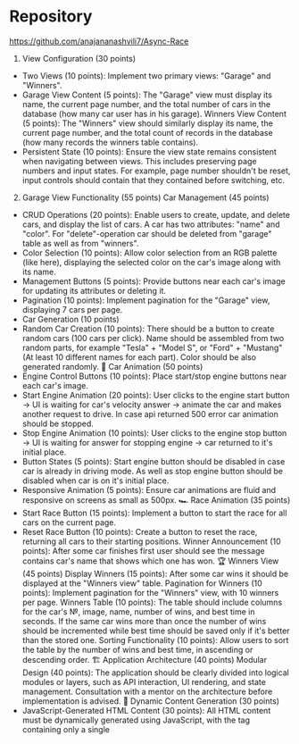 # Repository
https://github.com/anajananashvili7/Async-Race



1. View Configuration (30 points)
+ Two Views (10 points): Implement two primary views: "Garage" and "Winners".
 + Garage View Content (5 points): The "Garage" view must display its name, the current page number, and the total number of cars in the database (how many car user has in his garage).
 Winners View Content (5 points): The "Winners" view should similarly display its name, the current page number, and the total count of records in the database (how many records the winners table contains).
 + Persistent State (10 points): Ensure the view state remains consistent when navigating between views. This includes preserving page numbers and input states. For example, page number shouldn't be reset, input controls should contain that they contained before switching, etc.
2. Garage View Functionality (55 points)
Car Management (45 points)
+ CRUD Operations (20 points): Enable users to create, update, and delete cars, and display the list of cars. A car has two attributes: "name" and "color". For "delete"-operation car should be deleted from "garage" table as well as from "winners".
+ Color Selection (10 points): Allow color selection from an RGB palette (like here), displaying the selected color on the car's image along with its name.
+ Management Buttons (5 points): Provide buttons near each car's image for updating its attributes or deleting it.
+ Pagination (10 points): Implement pagination for the "Garage" view, displaying 7 cars per page.
 + Car Generation (10 points)
+ Random Car Creation (10 points): There should be a button to create random cars (100 cars per click). Name should be assembled from two random parts, for example "Tesla" + "Model S", or "Ford" + "Mustang" (At least 10 different names for each part). Color should be also generated randomly.
🚗 Car Animation (50 points)
+ Engine Control Buttons (10 points): Place start/stop engine buttons near each car's image.
+ Start Engine Animation (20 points): User clicks to the engine start button -> UI is waiting for car's velocity answer -> animate the car and makes another request to drive. In case api returned 500 error car animation should be stopped.
+ Stop Engine Animation (10 points): User clicks to the engine stop button -> UI is waiting for answer for stopping engine -> car returned to it's initial place.
+ Button States (5 points): Start engine button should be disabled in case car is already in driving mode. As well as stop engine button should be disabled when car is on it's initial place.
+ Responsive Animation (5 points): Ensure car animations are fluid and responsive on screens as small as 500px.
🏎️ Race Animation (35 points)
+ Start Race Button (15 points): Implement a button to start the race for all cars on the current page.
 + Reset Race Button (10 points): Create a button to reset the race, returning all cars to their starting positions.
 Winner Announcement (10 points): After some car finishes first user should see the message contains car's name that shows which one has won.
🏆 Winners View (45 points)
 Display Winners (15 points): After some car wins it should be displayed at the "Winners view" table.
 Pagination for Winners (10 points): Implement pagination for the "Winners" view, with 10 winners per page.
 Winners Table (10 points): The table should include columns for the car's №, image, name, number of wins, and best time in seconds. If the same car wins more than once the number of wins should be incremented while best time should be saved only if it's better than the stored one.
 Sorting Functionality (10 points): Allow users to sort the table by the number of wins and best time, in ascending or descending order.
🏗️ Application Architecture (40 points)
 Modular Design (40 points): The application should be clearly divided into logical modules or layers, such as API interaction, UI rendering, and state management. Consultation with a mentor on the architecture before implementation is advised.
📜 Dynamic Content Generation (30 points)
 + JavaScript-Generated HTML Content (30 points): All HTML content must be dynamically generated using JavaScript, with the <body> tag containing only a single <script> tag.
🌐 Single Page Application (25 points)
 + SPA Implementation (25 points): The application must be a Single Page Application (SPA) using either React v18+ or Angular v17+. All content must be generated using TypeScript with strict and noImplicitAny settings enabled in tsconfig.json, ensuring seamless user experience without page reloads during navigation.
📦 Bundling and Tooling (20 points)
+ Use of Webpack or Similar (20 points): Implement Webpack or another bundling tool to compile the project into a minimal set of files, ideally one HTML file, one JS file, and one CSS file. Ensure that the configuration enforces TypeScript strict type checking.
✅ Code Quality and Standards (15 points)
 Eslint with Airbnb Style Guide (15 points): Code must adhere to the Airbnb ESLint configuration to maintain code quality, as outlined in the Airbnb style guide. Specific rules may be adjusted only with mentor approval, and there should be no ESLint errors or warnings.
📏 Code Organization and Efficiency (15 points)
+ Function Modularization (10 points): Code should be organized into small, clearly named functions with specific purposes. Each function should not exceed 40 lines, reflecting strong typing and avoiding the use of magic numbers or strings.
 Code Duplication and Magic Numbers (5 points): Minimize code duplication and maintain readability by avoiding the use of magic numbers or strings throughout the codebase.
🎨 Prettier and ESLint Configuration (10 points)
 Prettier Setup (5 points): Prettier is correctly set up with two scripts in package.json: format for auto-formatting and ci:format for checking issues.
 ESLint Configuration (5 points): ESLint is configured with the Airbnb style guide. A lint script in package.json runs ESLint checks. Configuration files should reflect strict TypeScript settings as per tsconfig.json.
+🌟 Overall Code Quality (35 points)
 (Up to 35 points) Discretionary points awarded by the reviewer based on overall code quality, readability

Estimated score: ~300
# React + TypeScript + Vite

This template provides a minimal setup to get React working in Vite with HMR and some ESLint rules.

Currently, two official plugins are available:

- [@vitejs/plugin-react](https://github.com/vitejs/vite-plugin-react/blob/main/packages/plugin-react/README.md) uses [Babel](https://babeljs.io/) for Fast Refresh
- [@vitejs/plugin-react-swc](https://github.com/vitejs/vite-plugin-react-swc) uses [SWC](https://swc.rs/) for Fast Refresh

## Expanding the ESLint configuration

If you are developing a production application, we recommend updating the configuration to enable type aware lint rules:

- Configure the top-level `parserOptions` property like this:

```js
export default {
  // other rules...
  parserOptions: {
    ecmaVersion: 'latest',
    sourceType: 'module',
    project: ['./tsconfig.json', './tsconfig.node.json'],
    tsconfigRootDir: __dirname,
  },
}
```

- Replace `plugin:@typescript-eslint/recommended` to `plugin:@typescript-eslint/recommended-type-checked` or `plugin:@typescript-eslint/strict-type-checked`
- Optionally add `plugin:@typescript-eslint/stylistic-type-checked`
- Install [eslint-plugin-react](https://github.com/jsx-eslint/eslint-plugin-react) and add `plugin:react/recommended` & `plugin:react/jsx-runtime` to the `extends` list

  

- 
